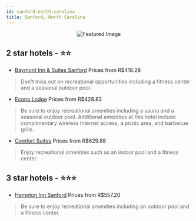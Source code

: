 ```yaml
---
id: sanford-north-carolina
title: Sanford, North Carolina
---
```


<center><img src="https://i.travelapi.com/hotels/1000000/580000/571000/570930/cf03a779_z.jpg" alt="Featured Image" /></center>


##  2 star hotels - ⭐️⭐️

-    [Baymont Inn & Suites Sanford](https://us.hurb.com/hotels/sanford/baymont-inn-suites-sanford-JNP-JP746712?cmp=18055) Prices from R$418.28
   > Don't miss out on recreational opportunities including a fitness center and a seasonal outdoor pool.
-    [Econo Lodge](https://us.hurb.com/hotels/sanford/econo-lodge-JNP-JP086612?cmp=18055) Prices from R$428.83
   > Be sure to enjoy recreational amenities including a sauna and a seasonal outdoor pool. Additional amenities at this hotel include complimentary wireless Internet access, a picnic area, and barbecue grills.
-    [Comfort Suites](https://us.hurb.com/hotels/sanford/comfort-suites-JNP-JP764272?cmp=18055) Prices from R$629.88
   > Enjoy recreational amenities such as an indoor pool and a fitness center.

##  3 star hotels - ⭐️⭐️⭐️

-    [Hampton Inn Sanford](https://us.hurb.com/hotels/sanford/hampton-inn-sanford-JNP-JP049642?cmp=18055) Prices from R$557.20
   > Be sure to enjoy recreational amenities including an outdoor pool and a fitness center.
